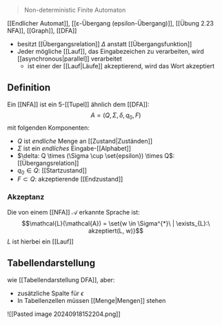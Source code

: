 > Non-deterministic Finite Automaton

[[Endlicher Automat]], [[ε-Übergang (epsilon-Übergang)]], [[Übung 2.23 NFA]], [[Graph]], [[DFA]]

- besitzt [[Übergangsrelation]] $\Delta$ anstatt [[Übergangsfunktion]]
- Jeder mögliche [[Lauf]], das Eingabezeichen zu verarbeiten, wird [[asynchronous|parallel]] verarbeitet
	- ist einer der [[Lauf|Läufe]] akzeptierend, wird das Wort akzeptiert
## Definition
Ein [[NFA]] ist ein 5-[[Tupel]] ähnlich dem [[DFA]]:$$A = (Q, \Sigma, \delta, q_{0}, F)$$ mit folgenden Komponenten:
- $Q$ ist _endliche_ Menge an [[Zustand|Zuständen]]
- $\Sigma$ ist ein _endliches_ Eingabe-[[Alphabet]]
- $\delta: Q \times (\Sigma \cup \set{epsilon}) \times Q$: [[Übergangsrelation]]
- $q_{0}\in Q$: [[Startzustand]]
- $F \subset Q$: akzeptierende [[Endzustand]]

### Akzeptanz
Die von einem [[NFA]] $\mathcal{A}$ erkannte Sprache ist:
$$\mathcal{L}(\mathcal{A}) = \set{w \in \Sigma^{*}\ | \exists_{L}:\ akzeptiert(L, w)}$$
$L$ ist hierbei ein [[Lauf]]
## Tabellendarstellung
wie [[Tabellendarstellung DFA]], aber:
- zusätzliche Spalte für $\epsilon$ 
- In Tabellenzellen müssen [[Menge|Mengen]] stehen

![[Pasted image 20240918152204.png]]
